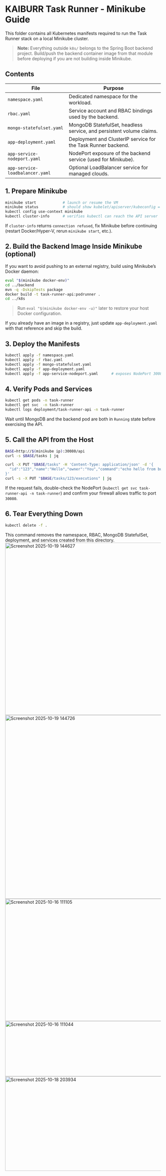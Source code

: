 # KAIBURR Task Runner - Minikube Guide

This folder contains all Kubernetes manifests required to run the Task Runner stack on a local Minikube cluster.

> **Note:** Everything outside `k8s/` belongs to the Spring Boot backend project. Build/push the backend container image from that module before deploying if you are not building inside Minikube.

## Contents

| File | Purpose |
|------|---------|
| `namespace.yaml` | Dedicated namespace for the workload. |
| `rbac.yaml` | Service account and RBAC bindings used by the backend. |
| `mongo-statefulset.yaml` | MongoDB StatefulSet, headless service, and persistent volume claims. |
| `app-deployment.yaml` | Deployment and ClusterIP service for the Task Runner backend. |
| `app-service-nodeport.yaml` | NodePort exposure of the backend service (used for Minikube). |
| `app-service-loadbalancer.yaml` | Optional LoadBalancer service for managed clouds. |

## 1. Prepare Minikube

```bash
minikube start            # launch or resume the VM
minikube status           # should show kubelet/apiserver/kubeconfig = Running
kubectl config use-context minikube
kubectl cluster-info      # verifies kubectl can reach the API server
```

If `cluster-info` returns `connection refused`, fix Minikube before continuing (restart Docker/Hyper-V, rerun `minikube start`, etc.).

## 2. Build the Backend Image Inside Minikube (optional)

If you want to avoid pushing to an external registry, build using Minikube’s Docker daemon:

```bash
eval "$(minikube docker-env)"
cd ../backend
mvn -q -DskipTests package
docker build -t task-runner-api:podrunner .
cd ../k8s
```

> Run `eval "$(minikube docker-env -u)"` later to restore your host Docker configuration.

If you already have an image in a registry, just update `app-deployment.yaml` with that reference and skip the build.

## 3. Deploy the Manifests

```bash
kubectl apply -f namespace.yaml
kubectl apply -f rbac.yaml
kubectl apply -f mongo-statefulset.yaml
kubectl apply -f app-deployment.yaml
kubectl apply -f app-service-nodeport.yaml      # exposes NodePort 30080
```

## 4. Verify Pods and Services

```bash
kubectl get pods -n task-runner
kubectl get svc  -n task-runner
kubectl logs deployment/task-runner-api -n task-runner
```

Wait until MongoDB and the backend pod are both in `Running` state before exercising the API.

## 5. Call the API from the Host

```bash
BASE=http://$(minikube ip):30080/api
curl -s $BASE/tasks | jq

curl -X PUT "$BASE/tasks" -H 'Content-Type: application/json' -d '{
  "id":"123","name":"Hello","owner":"You","command":"echo hello from busybox"
}'
curl -s -X PUT "$BASE/tasks/123/executions" | jq
```

If the request fails, double-check the NodePort (`kubectl get svc task-runner-api -n task-runner`) and confirm your firewall allows traffic to port `30080`.

## 6. Tear Everything Down

```bash
kubectl delete -f .
```

This command removes the namespace, RBAC, MongoDB StatefulSet, deployment, and services created from this directory.
<img width="1218" height="558" alt="Screenshot 2025-10-19 144627" src="https://github.com/user-attachments/assets/b1a02d9e-ba2f-4984-ad73-b60f866b6bf2" />
<img width="1363" height="595" alt="Screenshot 2025-10-19 144726" src="https://github.com/user-attachments/assets/e5f6b5f1-e66f-46c5-a15f-ddf630560563" />
<img width="1246" height="396" alt="Screenshot 2025-10-16 111105" src="https://github.com/user-attachments/assets/27c70c16-373a-48ab-851e-8036679a7e39" />
<img width="1487" height="179" alt="Screenshot 2025-10-16 111044" src="https://github.com/user-attachments/assets/7d236d2f-9343-4f80-bf31-22f1976fbf9f" />
<img width="1132" height="306" alt="Screenshot 2025-10-18 203934" src="https://github.com/user-attachments/assets/efbbb3e8-c0d5-421e-acc3-08f0c6c9b93d" />


